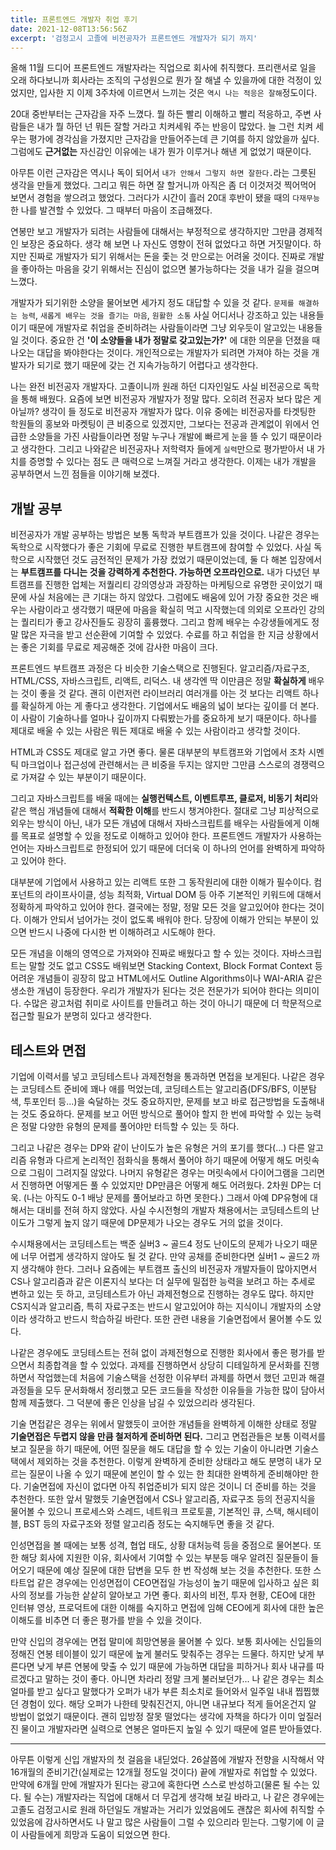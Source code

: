 ```yaml
---
title: 프론트엔드 개발자 취업 후기
date: 2021-12-08T13:56:56Z
excerpt: '검정고시 고졸에 비전공자가 프론트엔드 개발자가 되기 까지'
---
```


올해 11월 드디어 프론트엔드 개발자라는 직업으로 회사에 취직했다. 프리랜서로 일을 오래 하다보니까 회사라는 조직의 구성원으로 뭔가 잘 해낼 수 있을까에 대한 걱정이 있었지만, 입사한 지 이제 3주차에 이르면서 느끼는 것은 `역시 나는 적응은 잘해`정도이다.

20대 중반부터는 근자감을 자주 느꼈다. 뭘 하든 빨리 이해하고 빨리 적응하고, 주변 사람들은 내가 뭘 하던 넌 뭐든 잘할 거라고 치켜세워 주는 반응이 많았다. 늘 그런 치켜 세우는 평가에 경각심을 가졌지만 근자감을 만들어주는데 큰 기여를 하지 않았을까 싶다. 그럼에도 **근거없는** 자신감인 이유에는 내가 뭔가 이루거나 해낸 게 없었기 때문이다.

아무튼 이런 근자감은 역시나 독이 되어서 `내가 안해서 그렇지 하면 잘한다.`라는 그릇된 생각을 만들게 했었다. 그리고 뭐든 하면 잘 할거니까 아직은 좀 더 이것저것 찍어먹어 보면서 경험을 쌓으려고 했었다. 그러다가 시간이 흘러 20대 후반이 됐을 때의 `다재무능`한 나를 발견할 수 있었다. 그 때부터 마음이 조급해졌다.

연봉만 보고 개발자가 되려는 사람들에 대해서는 부정적으로 생각하지만 그만큼 경제적인 보장은 중요하다. 생각 해 보면 나 자신도 영향이 전혀 없었다고 하면 거짓말이다. 하지만 진짜로 개발자가 되기 위해서는 돈을 좇는 것 만으로는 어려울 것이다. 진짜로 개발을 좋아하는 마음을 갖기 위해서는 진심이 없으면 불가능하다는 것을 내가 길을 걸으며 느꼈다.

개발자가 되기위한 소양을 물어보면 세가지 정도 대답할 수 있을 것 같다. `문제를 해결하는 능력`, `새롭게 배우는 것을 즐기는 마음`, `원활한 소통` 사실 어디서나 강조하고 있는 내용들이기 때문에 개발자로 취업을 준비하려는 사람들이라면 그냥 외우듯이 알고있는 내용들일 것이다. 중요한 건 **'이 소양들을 내가 정말로 갖고있는가?'** 에 대한 의문을 던졌을 때 나오는 대답을 봐야한다는 것이다. 개인적으로는 개발자가 되려면 가져야 하는 것을 개발자가 되기로 했기 때문에 갖는 건 지속가능하기 어렵다고 생각한다.

나는 완전 비전공자 개발자다. 고졸이니까 원래 하던 디자인일도 사실 비전공으로 독학을 통해 배웠다. 요즘에 보면 비전공자 개발자가 정말 많다. 오히려 전공자 보다 많은 게 아닐까? 생각이 들 정도로 비전공자 개발자가 많다. 이유 중에는 비전공자를 타겟팅한 학원들의 홍보와 마켓팅이 큰 비중으로 있겠지만, 그보다는 전공과 관계없이 위에서 언급한 소양들을 가진 사람들이라면 정말 누구나 개발에 빠르게 눈을 뜰 수 있기 때문이라고 생각한다. 그리고 나와같은 비전공자나 저학력자 들에게 `실력`만으로 평가받아서 내 가치를 증명할 수 있다는 점도 큰 매력으로 느껴질 거라고 생각한다. 이제는 내가 개발을 공부하면서 느낀 점들을 이야기해 보겠다.

## 개발 공부

비전공자가 개발 공부하는 방법은 보통 독학과 부트캠프가 있을 것이다. 나같은 경우는 독학으로 시작했다가 좋은 기회에 무료로 진행한 부트캠프에 참여할 수 있었다. 사실 독학으로 시작했던 것도 금전적인 문제가 가장 컸었기 때문이었는데, 둘 다 해본 입장에서는 **부트캠프를 다니는 것을 강력하게 추천한다. 가능하면 오프라인으로.** 내가 다녔던 부트캠프를 진행한 업체는 저퀄리티 강의영상과 과장하는 마케팅으로 유명한 곳이었기 때문에 사실 처음에는 큰 기대는 하지 않았다. 그럼에도 배움에 있어 가장 중요한 것은 배우는 사람이라고 생각했기 때문에 마음을 확실히 먹고 시작했는데 의외로 오프라인 강의는 퀄리티가 좋고 강사진들도 굉장히 훌륭했다. 그리고 함께 배우는 수강생들에게도 정말 많은 자극을 받고 선순환에 기여할 수 있었다. 수료를 하고 취업을 한 지금 상황에서는 좋은 기회를 무료로 제공해준 것에 감사한 마음이 크다.

프론트엔드 부트캠프 과정은 다 비슷한 기술스택으로 진행된다. 알고리즘/자료구조, HTML/CSS, 자바스크립트, 리액트, 리덕스. 내 생각엔 딱 이만큼은 정말 **확실하게** 배우는 것이 좋을 것 같다. 괜히 이런저런 라이브러리 여러개를 아는 것 보다는 리액트 하나를 확실하게 아는 게 좋다고 생각한다. 기업에서도 배움의 넓이 보다는 깊이를 더 본다. 이 사람이 기술하나를 얼마나 깊이까지 다뤄봤는가를 중요하게 보기 때문이다. 하나를 제대로 배울 수 있는 사람은 뭐든 제대로 배울 수 있는 사람이라고 생각할 것이다.

HTML과 CSS도 제대로 알고 가면 좋다. 물론 대부분의 부트캠프와 기업에서 조차 시멘틱 마크업이나 접근성에 관련해서는 큰 비중을 두지는 않지만 그만큼 스스로의 경쟁력으로 가져갈 수 있는 부분이기 때문이다.

그리고 자바스크립트를 배울 때에는 **실행컨텍스트, 이벤트루프, 클로저, 비동기 처리**와 같은 핵심 개념들에 대해서 **적확한 이해**를 반드시 챙겨야한다. 절대로 그냥 피상적으로 외우는 방식이 아닌, 내가 모든 개념에 대해서 자바스크립트를 배우는 사람들에게 이해를 목표로 설명할 수 있을 정도로 이해하고 있어야 한다. 프론트엔드 개발자가 사용하는 언어는 자바스크립트로 한정되어 있기 때문에 더더욱 이 하나의 언어를 완벽하게 파악하고 있어야 한다.

대부분에 기업에서 사용하고 있는 리액트 또한 그 동작원리에 대한 이해가 필수이다. 컴포넌트의 라이프사이클, 성능 최적화, Virtual DOM 등 아주 기본적인 키워드에 대해서 정확하게 파악하고 있어야 한다. 결국에는 정말, 정말 모든 것을 알고있어야 한다는 것이다. 이해가 안되서 넘어가는 것이 없도록 배워야 한다. 당장에 이해가 안되는 부분이 있으면 반드시 나중에 다시한 번 이해하려고 시도해야 한다.

모든 개념을 이해의 영역으로 가져와야 진짜로 배웠다고 할 수 있는 것이다. 자바스크립트는 말할 것도 없고 CSS도 배워보면 Stacking Context, Block Format Context 등 어려운 개념들이 굉장히 많고 HTML에서도 Outline Algorithms이나 WAI-ARIA 같은 생소한 개념이 등장한다. 우리가 개발자가 된다는 것은 전문가가 되어야 한다는 의미이다. 수많은 광고처럼 취미로 사이트를 만들려고 하는 것이 아니기 때문에 더 학문적으로 접근할 필요가 분명히 있다고 생각한다.

## 테스트와 면접

기업에 이력서를 넣고 코딩테스트나 과제전형을 통과하면 면접을 보게된다. 나같은 경우는 코딩테스트 준비에 꽤나 애를 먹었는데, 코딩테스트는 알고리즘(DFS/BFS, 이분탐색, 투포인터 등...)을 숙달하는 것도 중요하지만, 문제를 보고 바로 접근방법을 도출해내는 것도 중요하다. 문제를 보고 어떤 방식으로 풀어야 할지 한 번에 파악할 수 있는 능력은 정말 다양한 유형의 문제를 풀어야만 터득할 수 있는 듯 하다.

그리고 나같은 경우는 DP와 같이 난이도가 높은 유형은 거의 포기를 했다(...) 다른 알고리즘 유형과 다르게 논리적인 점화식을 통해서 풀어야 하기 때문에 어떻게 해도 머릿속으로 그림이 그려지질 않았다. 나머지 유형같은 경우는 머릿속에서 다이어그램을 그리면서 진행하면 어떻게든 풀 수 있었지만 DP만큼은 어떻게 해도 어려웠다. 2차원 DP는 더욱. (나는 아직도 0-1 배낭 문제를 풀어보라고 하면 못한다.) 그래서 아예 DP유형에 대해서는 대비를 전혀 하지 않았다. 사실 수시전형의 개발자 채용에서는 코딩테스트의 난이도가 그렇게 높지 않기 때문에 DP문제가 나오는 경우도 거의 없을 것이다.

수시채용에서는 코딩테스트는 백준 실버3 ~ 골드4 정도 난이도의 문제가 나오기 때문에 너무 어렵게 생각하지 않아도 될 것 같다. 만약 공채를 준비한다면 실버1 ~ 골드2 까지 생각해야 한다. 그러나 요즘에는 부트캠프 출신의 비전공자 개발자들이 많아지면서 CS나 알고리즘과 같은 이론지식 보다는 더 실무에 밀접한 능력을 보려고 하는 추세로 변하고 있는 듯 하고, 코딩테스트가 아닌 과제전형으로 진행하는 경우도 많다. 하지만 CS지식과 알고리즘, 특히 자료구조는 반드시 알고있어야 하는 지식이니 개발자의 소양이라 생각하고 반드시 학습하길 바란다. 또한 관련 내용을 기술면접에서 물어볼 수도 있다.

나같은 경우에도 코딩테스트는 전혀 없이 과제전형으로 진행한 회사에서 좋은 평가를 받으면서 최종합격을 할 수 있었다. 과제를 진행하면서 상당히 디테일하게 문서화를 진행하면서 작업했는데 처음에 기술스택을 선정한 이유부터 과제를 하면서 했던 고민과 해결 과정들을 모두 문서화해서 정리했고 모든 코드들을 작성한 이유들을 가능한 많이 담아서 함께 제출했다. 그 덕분에 좋은 인상을 남길 수 있었으리라 생각된다.

기술 면접같은 경우는 위에서 말했듯이 코어한 개념들을 완벽하게 이해한 상태로 정말 **기술면접은 두렵지 않을 만큼 철저하게 준비하면 된다.** 그리고 면접관들은 보통 이력서를 보고 질문을 하기 때문에, 어떤 질문을 해도 대답을 할 수 있는 기술이 아니라면 기술스택에서 제외하는 것을 추천한다. 이렇게 완벽하게 준비한 상태라고 해도 분명히 내가 모르는 질문이 나올 수 있기 때문에 본인이 할 수 있는 한 최대한 완벽하게 준비해야만 한다. 기술면접에 자신이 없다면 아직 취업준비가 되지 않은 것이니 더 준비를 하는 것을 추천한다. 또한 앞서 말했듯 기술면접에서 CS나 알고리즘, 자료구조 등의 전공지식을 물어볼 수 있으니 프로세스와 스레드, 네트워크 프로토콜, 기본적인 큐, 스택, 해시테이블, BST 등의 자료구조와 정렬 알고리즘 정도는 숙지해두면 좋을 것 같다.

인성면접을 볼 때에는 보통 성격, 협업 태도, 상황 대처능력 등을 중점으로 물어본다. 또한 해당 회사에 지원한 이유, 회사에서 기여할 수 있는 부분등 매우 알려진 질문들이 들어오기 때문에 예상 질문에 대한 답변을 모두 한 번 작성해 보는 것을 추천한다. 또한 스타트업 같은 경우에는 인성면접이 CEO면접일 가능성이 높기 때문에 입사하고 싶은 회사의 정보를 가능한 샅샅히 알아보고 가면 좋다. 회사의 비전, 투자 현황, CEO에 대한 인터뷰 영상, 프로덕트에 대한 이해를 숙지하고 면접에 임해 CEO에게 회사에 대한 높은 이해도를 비추면 더 좋은 평가를 받을 수 있을 것이다.

만약 신입의 경우에는 면접 말미에 희망연봉을 물어볼 수 있다. 보통 회사에는 신입들의 정해진 연봉 테이블이 있기 때문에 높게 불러도 맞춰주는 경우는 드물다. 하지만 낮게 부른다면 낮게 부른 연봉에 맞출 수 있기 때문에 가능하면 대답을 피하거나 회사 내규를 따르겠다고 말하는 것이 좋다. 아니면 차라리 정말 크게 불러보던가... 나 같은 경우는 최소 얼마를 받고 싶다고 말했다가 오퍼가 내가 부른 최소치로 들어와서 일주일 내내 찝찝했던 경험이 있다. 해당 오퍼가 나한테 맞춰진건지, 아니면 내규보다 적게 들어온건지 알 방법이 없었기 때문이다. 괜히 입방정 잘못 떨었다는 생각에 자책을 하다가 이미 엎질러진 물이고 개발자라면 실력으로 연봉은 얼마든지 높일 수 있기 때문에 얼른 받아들였다.

---

아무튼 이렇게 신입 개발자의 첫 걸음을 내딛었다. 26살쯤에 개발자 전향을 시작해서 약 16개월의 준비기간(실제로는 12개월 정도일 것이다) 끝에 개발자로 취업할 수 있었다. 만약에 6개월 만에 개발자가 된다는 광고에 혹한다면 스스로 반성하고(물론 될 수는 있다. 될 수는) 개발자라는 직업에 대해서 더 무겁게 생각해 보길 바라고, 나 같은 경우에는 고졸도 검정고시로 원래 하던일도 개발과는 거리가 있었음에도 괜찮은 회사에 취직할 수 있었음에 감사하면서도 나 말고 많은 사람들이 그럴 수 있으리라 믿는다. 그렇기에 이 글이 사람들에게 희망과 도움이 되었으면 한다.
